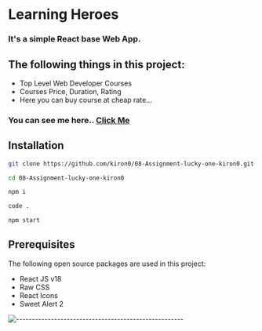 # Learning Heroes

### It's a simple React base Web App.

## The following things in this project:

* Top Level Web Developer Courses
* Courses Price, Duration, Rating
* Here you can buy course at cheap rate...

### You can see me here.. [Click Me](https://lucky-one.netlify.app/)

## Installation

```bash
git clone https://github.com/kiron0/08-Assignment-lucky-one-kiron0.git
```

```bash
cd 08-Assignment-lucky-one-kiron0
```

```bash
npm i
```

```bash
code .
```

```bash
npm start
```

## Prerequisites

The following open source packages are used in this project:
* React JS v18
* Raw CSS
* React Icons
* Sweet Alert 2

![-----------------------------------------------------](https://raw.githubusercontent.com/andreasbm/readme/master/assets/lines/rainbow.png)
